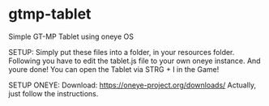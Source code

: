 # gtmp-tablet
Simple GT-MP Tablet using oneye OS


SETUP:
Simply put these files into a folder, in your resources folder.
Following you have to edit the tablet.js file to your own oneye instance.
And youre done! You can open the Tablet via STRG + I in the Game!

SETUP ONEYE:
Download: https://oneye-project.org/downloads/
Actually, just follow the instructions.

